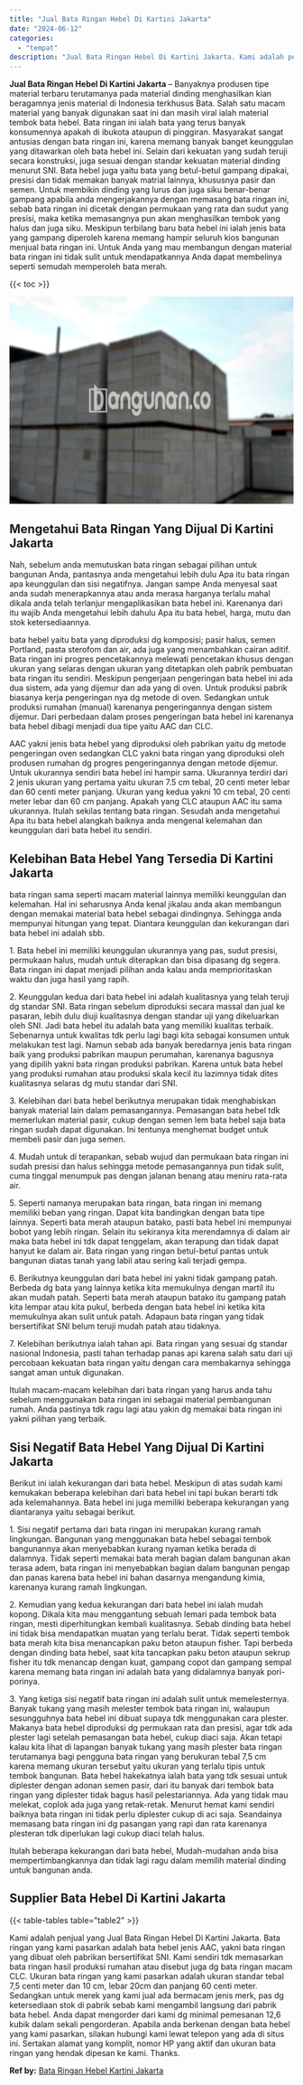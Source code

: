 ```yaml
---
title: "Jual Bata Ringan Hebel Di Kartini Jakarta"
date: "2024-06-12"
categories: 
  - "tempat"
description: "Jual Bata Ringan Hebel Di Kartini Jakarta. Kami adalah penjual yang Jual Bata Ringan Hebel Di Kartini Jakarta. Bata ringan yang kami pasarkan adalah bata heb..."
---
```


**Jual Bata Ringan Hebel Di Kartini Jakarta** – Banyaknya produsen tipe material terbaru terutamanya pada material dinding menghasilkan kian beragamnya jenis material di Indonesia terkhusus Bata. Salah satu macam material yang banyak digunakan saat ini dan masih viral ialah material tembok bata hebel. Bata ringan ini ialah bata yang terus banyak konsumennya apakah di ibukota ataupun di pinggiran. Masyarakat sangat antusias dengan bata ringan ini, karena memang banyak banget keunggulan yang ditawarkan oleh bata hebel ini. Selain dari kekuatan yang sudah teruji secara konstruksi, juga sesuai dengan standar kekuatan material dinding menurut SNI. Bata hebel juga yaitu bata yang betul-betul gampang dipakai, presisi dan tidak memakan banyak matrial lainnya, khususnya pasir dan semen. Untuk membikin dinding yang lurus dan juga siku benar-benar gampang apabila anda mengerjakannya dengan memasang bata ringan ini, sebab bata ringan ini dicetak dengan permukaan yang rata dan sudut yang presisi, maka ketika memasangnya pun akan menghasilkan tembok yang halus dan juga siku. Meskipun terbilang baru bata hebel ini ialah jenis bata yang gampang diperoleh karena memang hampir seluruh kios bangunan menjual bata ringan ini. Untuk Anda yang mau membangun dengan material bata ringan ini tidak sulit untuk mendapatkannya Anda dapat membelinya seperti semudah memperoleh bata merah.

{{< toc >}}

![Jual Bata Ringan Hebel Di Kartini Jakarta](/images/jual-hebel-murah-36.png)

## Mengetahui Bata Ringan Yang Dijual Di Kartini Jakarta

Nah, sebelum anda memutuskan bata ringan sebagai pilihan untuk bangunan Anda, pantasnya anda mengetahui lebih dulu Apa itu bata ringan apa keunggulan dan sisi negatifnya. Jangan sampe Anda menyesal saat anda sudah menerapkannya atau anda merasa harganya terlalu mahal dikala anda telah terlanjur mengaplikasikan bata hebel ini. Karenanya dari itu wajib Anda mengetahui lebih dahulu Apa itu bata hebel, harga, mutu dan stok ketersediaannya.

bata hebel yaitu bata yang diproduksi dg komposisi; pasir halus, semen Portland, pasta sterofom dan air, ada juga yang menambahkan cairan aditif. Bata ringan ini progres pencetakannya melewati pencetakan khusus dengan ukuran yang selaras dengan ukuran yang ditetapkan oleh pabrik pembuatan bata ringan itu sendiri. Meskipun pengerjaan pengeringan bata hebel ini ada dua sistem, ada yang dijemur dan ada yang di oven. Untuk produksi pabrik biasanya kerja pengeringan nya dg metode di oven. Sedangkan untuk produksi rumahan (manual) karenanya pengeringannya dengan sistem dijemur. Dari perbedaan dalam proses pengeringan bata hebel ini karenanya bata hebel dibagi menjadi dua tipe yaitu AAC dan CLC.

AAC yakni jenis bata hebel yang diproduksi oleh pabrikan yaitu dg metode pengeringan oven sedangkan CLC yakni bata ringan yang diproduksi oleh produsen rumahan dg progres pengeringannya dengan metode dijemur. Untuk ukurannya sendiri bata hebel ini hampir sama. Ukurannya terdiri dari 2 jenis ukuran yang pertama yaitu ukuran 7.5 cm tebal, 20 centi meter lebar dan 60 centi meter panjang. Ukuran yang kedua yakni 10 cm tebal, 20 centi meter lebar dan 60 cm panjang. Apakah yang CLC ataupun AAC itu sama ukurannya. Itulah sekilas tentang bata ringan. Sesudah anda mengetahui Apa itu bata hebel alangkah baiknya anda mengenal kelemahan dan keunggulan dari bata hebel itu sendiri.

## Kelebihan Bata Hebel Yang Tersedia Di Kartini Jakarta

bata ringan sama seperti macam material lainnya memiliki keunggulan dan kelemahan. Hal ini seharusnya Anda kenal jikalau anda akan membangun dengan memakai material bata hebel sebagai dindingnya. Sehingga anda mempunyai hitungan yang tepat. Diantara keunggulan dan kekurangan dari bata hebel ini adalah sbb.

1\. Bata hebel ini memiliki keunggulan ukurannya yang pas, sudut presisi, permukaan halus, mudah untuk diterapkan dan bisa dipasang dg segera. Bata ringan ini dapat menjadi pilihan anda kalau anda memprioritaskan waktu dan juga hasil yang rapih.

2\. Keunggulan kedua dari bata hebel ini adalah kualitasnya yang telah teruji dg standar SNI. Bata ringan sebelum diproduksi secara massal dan jual ke pasaran, lebih dulu diuji kualitasnya dengan standar uji yang dikeluarkan oleh SNI. Jadi bata hebel itu adalah bata yang memiliki kualitas terbaik. Sebenarnya untuk kwalitas tdk perlu lagi bagi kita sebagai konsumen untuk melakukan test lagi. Namun sebab ada banyak beredarnya jenis bata ringan baik yang produksi pabrikan maupun perumahan, karenanya bagusnya yang dipilih yakni bata ringan produksi pabrikan. Karena untuk bata hebel yang produksi rumahan atau produksi skala kecil itu lazimnya tidak dites kualitasnya selaras dg mutu standar dari SNI.

3\. Kelebihan dari bata hebel berikutnya merupakan tidak menghabiskan banyak material lain dalam pemasangannya. Pemasangan bata hebel tdk memerlukan material pasir, cukup dengan semen lem bata hebel saja bata ringan sudah dapat digunakan. Ini tentunya menghemat budget untuk membeli pasir dan juga semen.

4\. Mudah untuk di terapankan, sebab wujud dan permukaan bata ringan ini sudah presisi dan halus sehingga metode pemasangannya pun tidak sulit, cuma tinggal menumpuk pas dengan jalanan benang atau meniru rata-rata air.

5\. Seperti namanya merupakan bata ringan, bata ringan ini memang memiliki beban yang ringan. Dapat kita bandingkan dengan bata tipe lainnya. Seperti bata merah ataupun batako, pasti bata hebel ini mempunyai bobot yang lebih ringan. Selain itu sekiranya kita merendamnya di dalam air maka bata hebel ini tdk dapat tenggelam, akan terapung dan tidak dapat hanyut ke dalam air. Bata ringan yang ringan betul-betul pantas untuk bangunan diatas tanah yang labil atau sering kali terjadi gempa.

6\. Berikutnya keunggulan dari bata hebel ini yakni tidak gampang patah. Berbeda dg bata yang lainnya ketika kita memukulnya dengan martil itu akan mudah patah. Seperti bata merah ataupun batako itu gampang patah kita lempar atau kita pukul, berbeda dengan bata hebel ini ketika kita memukulnya akan sulit untuk patah. Adapaun bata ringan yang tidak bersertifikat SNI belum teruji mudah patah atau tidaknya.

7\. Kelebihan berikutnya ialah tahan api. Bata ringan yang sesuai dg standar nasional Indonesia, pasti tahan terhadap panas api karena salah satu dari uji percobaan kekuatan bata ringan yaitu dengan cara membakarnya sehingga sangat aman untuk digunakan.

Itulah macam-macam kelebihan dari bata ringan yang harus anda tahu sebelum menggunakan bata ringan ini sebagai material pembangunan rumah. Anda pastinya tdk ragu lagi atau yakin dg memakai bata ringan ini yakni pilihan yang terbaik.

## Sisi Negatif Bata Hebel Yang Dijual Di Kartini Jakarta

Berikut ini ialah kekurangan dari bata hebel. Meskipun di atas sudah kami kemukakan beberapa kelebihan dari bata hebel ini tapi bukan berarti tdk ada kelemahannya. Bata hebel ini juga memiliki beberapa kekurangan yang diantaranya yaitu sebagai berikut.

1\. Sisi negatif pertama dari bata ringan ini merupakan kurang ramah lingkungan. Bangunan yang menggunakan bata hebel sebagai tembok bangunannya akan menyebabkan kurang nyaman ketika berada di dalamnya. Tidak seperti memakai bata merah bagian dalam bangunan akan terasa adem, bata ringan ini menyebabkan bagian dalam bangunan pengap dan panas karena bata hebel ini bahan dasarnya mengandung kimia, karenanya kurang ramah lingkungan.

2\. Kemudian yang kedua kekurangan dari bata hebel ini ialah mudah kopong. Dikala kita mau menggantung sebuah lemari pada tembok bata ringan, mesti diperhitungkan kembali kualitasnya. Sebab dinding bata hebel ini tidak bisa mendapatkan muatan yang terlalu berat. Tidak seperti tembok bata merah kita bisa menancapkan paku beton ataupun fisher. Tapi berbeda dengan dinding bata hebel, saat kita tancapkan paku beton ataupun sekrup fisher itu tdk menancap dengan kuat, gampang copot dan gampang sempal karena memang bata ringan ini adalah bata yang didalamnya banyak pori-porinya.

3\. Yang ketiga sisi negatif bata ringan ini adalah sulit untuk memelesternya. Banyak tukang yang masih melester tembok bata ringan ini, walaupun sesungguhnya bata hebel ini dibuat supaya tdk menggunakan cara plester. Makanya bata hebel diproduksi dg permukaan rata dan presisi, agar tdk ada plester lagi setelah pemasangan bata hebel, cukup diaci saja. Akan tetapi kalau kita lihat di lapangan banyak tukang yang masih plester bata ringan terutamanya bagi pengguna bata ringan yang berukuran tebal 7,5 cm karena memang ukuran tersebut yaitu ukuran yang terlalu tipis untuk tembok bangunan. Bata hebel hakekatnya ialah bata yang tdk sesuai untuk diplester dengan adonan semen pasir, dari itu banyak dari tembok bata ringan yang diplester tidak bagus hasil pelestariannya. Ada yang tidak mau melekat, coplok ada juga yang retak-retak. Menurut hemat kami sendiri baiknya bata ringan ini tidak perlu diplester cukup di aci saja. Seandainya memasang bata ringan ini dg pasangan yang rapi dan rata karenanya plesteran tdk diperlukan lagi cukup diaci telah halus.

Itulah beberapa kekurangan dari bata hebel, Mudah-mudahan anda bisa mempertimbangkannya dan tidak lagi ragu dalam memilih material dinding untuk bangunan anda.

## Supplier Bata Hebel Di Kartini Jakarta

{{< table-tables table="table2" >}}

Kami adalah penjual yang Jual Bata Ringan Hebel Di Kartini Jakarta. Bata ringan yang kami pasarkan adalah bata hebel jenis AAC, yakni bata ringan yang dibuat oleh pabrikan bersertifikat SNI. Kami sendiri tdk memasarkan bata ringan hasil produksi rumahan atau disebut juga dg bata ringan macam CLC. Ukuran bata ringan yang kami pasarkan adalah ukuran standar tebal 7,5 centi meter dan 10 cm, lebar 20cm dan panjang 60 centi meter. Sedangkan untuk merek yang kami jual ada bermacam jenis merk, pas dg ketersediaan stok di pabrik sebab kami mengambil langsung dari pabrik bata hebel. Anda dapat mengorder dari kami dg minimal pemesanan 12,6 kubik dalam sekali pengorderan. Apabila anda berkenan dengan bata hebel yang kami pasarkan, silakan hubungi kami lewat telepon yang ada di situs ini. Sertakan alamat yang komplit, nomor HP yang aktif dan ukuran bata ringan yang hendak dipesan ke kami. Thanks.

**Ref by:** [Bata Ringan Hebel Kartini Jakarta](https://id.wikipedia.org/wiki/Bata)
